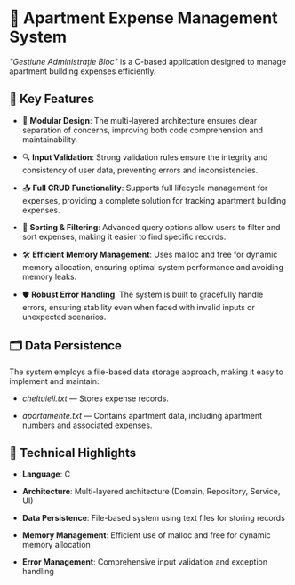 # 🏢 Apartment Expense Management System

*"Gestiune Administrație Bloc"* is a C-based application designed to manage apartment building expenses efficiently.


## 🌟 Key Features
-  🎯 **Modular Design**: The multi-layered architecture ensures clear separation of concerns, improving both code comprehension and maintainability.

-  🔍 **Input Validation**: Strong validation rules ensure the integrity and consistency of user data, preventing errors and inconsistencies.

-  📤 **Full CRUD Functionality**: Supports full lifecycle management for expenses, providing a complete solution for tracking apartment building expenses.

-  📑 **Sorting & Filtering**: Advanced query options allow users to filter and sort expenses, making it easier to find specific records.

-  🛠️ **Efficient Memory Management**: Uses malloc and free for dynamic memory allocation, ensuring optimal system performance and avoiding memory leaks.

-  🛡️ **Robust Error Handling**: The system is built to gracefully handle errors, ensuring stability even when faced with invalid inputs or unexpected scenarios.

## 🗂️ Data Persistence
The system employs a file-based data storage approach, making it easy to implement and maintain:

-  *cheltuieli.txt* — Stores expense records.

-  *apartamente.txt* — Contains apartment data, including apartment numbers and associated expenses.



## 🔬 Technical Highlights
-  **Language**: C

-  **Architecture**: Multi-layered architecture (Domain, Repository, Service, UI)

-  **Data Persistence**: File-based system using text files for storing records

-  **Memory Management**: Efficient use of malloc and free for dynamic memory allocation

-  **Error Management**: Comprehensive input validation and exception handling



